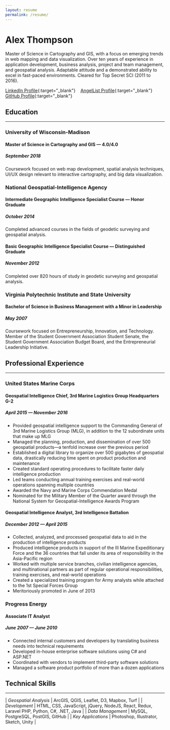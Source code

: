 ```yaml
---
layout: resume
permalink: /resume/
---
```


# Alex Thompson
Master of Science in Cartography and GIS, with a focus on emerging trends in web mapping and data visualization. Over ten years of experience in application development, business analysis, project and team management, and geospatial analysis. Adaptable attitude and a demonstrated ability to excel in fast-paced environments. Cleared for Top Secret SCI (2011 to 2016).

[LinkedIn Profile](https://www.linkedin.com/in/alexthompson/){:target="_blank"} &nbsp;&nbsp;
[AngelList Profile](https://angel.co/alex-thompson-23){:target="_blank"} &nbsp;&nbsp;
[GitHub Profile](https://github.com/loopeverything){:target="_blank"}

## Education
---
### University of Wisconsin-Madison
#### Master of Science in Cartography and GIS — 4.0/4.0
##### September 2018
Coursework focused on web map development, spatial analysis techniques, UI/UX design relevant to interactive cartography, and big data visualization.

### National Geospatial-Intelligence Agency
#### Intermediate Geographic Intelligence Specialist Course — Honor Graduate
##### October 2014
Completed advanced courses in the fields of geodetic surveying and geospatial analysis.

#### Basic Geographic Intelligence Specialist Course — Distinguished Graduate
##### November 2012
Completed over 820 hours of study in geodetic surveying and geospatial analysis.

### Virginia Polytechnic Institute and State University
#### Bachelor of Science in Business Management with a Minor in Leadership
##### May 2007
Coursework focused on Entrepreneurship, Innovation, and Technology. Member of the Student Government Association Student Senate, the Student Government Association Budget Board, and the Entrepreneurial Leadership Initiative.

## Professional Experience
---
### United States Marine Corps
#### Geospatial Intelligence Chief, 3rd Marine Logistics Group Headquarters G-2
##### April 2015 — November 2016
* Provided geospatial intelligence support to the Commanding General of 3rd Marine Logistics Group (MLG), in addition to the 12 subordinate units that make up MLG
* Managed the planning, production, and dissemination of over 500 geospatial products—a tenfold increase over the previous period
* Established a digital library to organize over 500 gigabytes of geospatial data, drastically reducing time spent on product production and maintenance
* Created standard operating procedures to facilitate faster daily intelligence production
* Led teams conducting annual training exercises and real-world operations spanning multiple countries
* Awarded the Navy and Marine Corps Commendation Medal
* Nominated for the Military Member of the Quarter award through the National System for Geospatial-Intelligence Awards Program

#### Geospatial Intelligence Analyst, 3rd Intelligence Battalion
##### December 2012 — April 2015
* Collected, analyzed, and processed geospatial data to aid in the production of intelligence products
* Produced intelligence products in support of the III Marine Expeditionary Force and the 36 countries that fall under its area of responsibility in the Asia-Pacific region
* Worked with multiple service branches, civilian intelligence agencies, and multinational partners as part of regular operational responsibilities, training exercises, and real-world operations
* Created a specialized training program for Army analysts while attached to the 1st Special Forces Group
* Meritoriously promoted in June of 2013

### Progress Energy
#### Associate IT Analyst
##### June 2007 — June 2010
* Connected internal customers and developers by translating business needs into technical requirements
* Developed in-house enterprise software solutions using C# and ASP.NET
* Coordinated with vendors to implement third-party software solutions
* Managed a software product portfolio of more than a dozen applications

## Technical Skills
---

| _Geospatial Analysis_ | ArcGIS, QGIS, Leaflet, D3, Mapbox, Turf |
| _Development_ | HTML, CSS, JavaScript, jQuery, NodeJS, React, Redux, Laravel PHP, Python, C#, .NET, Java |
| _Data Management_ | MySQL, PostgreSQL, PostGIS, GitHub |
| _Key Applications_ | Photoshop, Illustrator, Sketch, Unity |